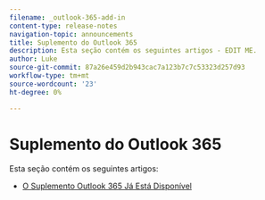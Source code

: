 ```yaml
---
filename: _outlook-365-add-in
content-type: release-notes
navigation-topic: announcements
title: Suplemento do Outlook 365
description: Esta seção contém os seguintes artigos - EDIT ME.
author: Luke
source-git-commit: 87a26e459d2b943cac7a123b7c7c53323d257d93
workflow-type: tm+mt
source-wordcount: '23'
ht-degree: 0%

---
```



# Suplemento do Outlook 365

Esta seção contém os seguintes artigos:

* [O Suplemento Outlook 365 Já Está Disponível](../../product-announcements/outlook-365-add-in/outlook-365-add-in-now-available.md)

